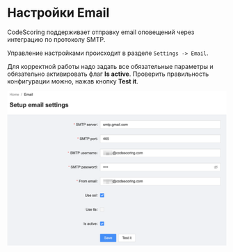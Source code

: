 # Настройки Email

CodeScoring поддерживает отправку email оповещений через интеграцию по протоколу SMTP.

Управление настройками происходит в разделе `Settings -> Email`.

Для корректной работы надо задать все обязательные параметры и обязательно активировать флаг **Is active**. Проверить правильность конфигурации можно, нажав кнопку **Test it**.


![CodeScoring email settings example](/assets/img/email-settings.png)